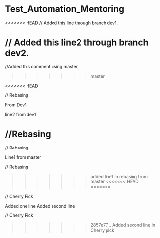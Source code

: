 # Test_Automation_Mentoring


<<<<<<< HEAD
// Added this line through branch dev1.

// Added this line2 through branch dev2.
=======
//Added this comment using master
>>>>>>> master

<<<<<<< HEAD

// Rebasing 

From Dev1

line2 from dev1

//Rebasing
=======
// Rebasing

Line1 from master

// Rebasing
>>>>>>> added line1 in rebasing from master
<<<<<<< HEAD
=======

// Cherry Pick

Added one line 
Added second line

// Cherry Pick
>>>>>>> 2857e77... Added second line in Cherry pick
